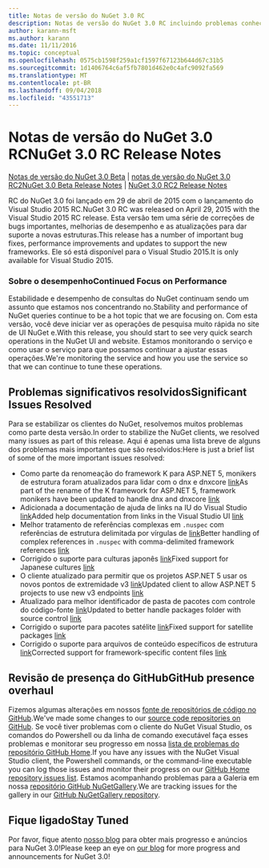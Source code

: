```yaml
---
title: Notas de versão do NuGet 3.0 RC
description: Notas de versão do NuGet 3.0 RC incluindo problemas conhecidos, correções de bugs, recursos adicionados e DCRs.
author: karann-msft
ms.author: karann
ms.date: 11/11/2016
ms.topic: conceptual
ms.openlocfilehash: 0575cb1598f259a1cf1597f67123b644d67c31b5
ms.sourcegitcommit: 1d1406764c6af5fb7801d462e0c4afc9092fa569
ms.translationtype: MT
ms.contentlocale: pt-BR
ms.lasthandoff: 09/04/2018
ms.locfileid: "43551713"
---
```

# <a name="nuget-30-rc-release-notes"></a><span data-ttu-id="5bf05-103">Notas de versão do NuGet 3.0 RC</span><span class="sxs-lookup"><span data-stu-id="5bf05-103">NuGet 3.0 RC Release Notes</span></span>

<span data-ttu-id="5bf05-104">[Notas de versão do NuGet 3.0 Beta](../release-notes/nuget-3.0-beta.md) | [notas de versão do NuGet 3.0 RC2](../release-notes/nuget-3.0-RC2.md)</span><span class="sxs-lookup"><span data-stu-id="5bf05-104">[NuGet 3.0 Beta Release Notes](../release-notes/nuget-3.0-beta.md) | [NuGet 3.0 RC2 Release Notes](../release-notes/nuget-3.0-RC2.md)</span></span>

<span data-ttu-id="5bf05-105">RC do NuGet 3.0 foi lançado em 29 de abril de 2015 com o lançamento do Visual Studio 2015 RC.</span><span class="sxs-lookup"><span data-stu-id="5bf05-105">NuGet 3.0 RC was released on April 29, 2015 with the Visual Studio 2015 RC release.</span></span> <span data-ttu-id="5bf05-106">Esta versão tem uma série de correções de bugs importantes, melhorias de desempenho e as atualizações para dar suporte a novas estruturas.</span><span class="sxs-lookup"><span data-stu-id="5bf05-106">This release has a number of important bug fixes, performance improvements and updates to support the new frameworks.</span></span>  <span data-ttu-id="5bf05-107">Ele só está disponível para o Visual Studio 2015.</span><span class="sxs-lookup"><span data-stu-id="5bf05-107">It is only available for Visual Studio 2015.</span></span>

### <a name="continued-focus-on-performance"></a><span data-ttu-id="5bf05-108">Sobre o desempenho</span><span class="sxs-lookup"><span data-stu-id="5bf05-108">Continued Focus on Performance</span></span>

<span data-ttu-id="5bf05-109">Estabilidade e desempenho de consultas do NuGet continuam sendo um assunto que estamos nos concentrando no.</span><span class="sxs-lookup"><span data-stu-id="5bf05-109">Stability and performance of NuGet queries continue to be a hot topic that we are focusing on.</span></span>  <span data-ttu-id="5bf05-110">Com esta versão, você deve iniciar ver as operações de pesquisa muito rápida no site de UI NuGet e.</span><span class="sxs-lookup"><span data-stu-id="5bf05-110">With this release, you should start to see very quick search operations in the NuGet UI and website.</span></span>  <span data-ttu-id="5bf05-111">Estamos monitorando o serviço e como usar o serviço para que possamos continuar a ajustar essas operações.</span><span class="sxs-lookup"><span data-stu-id="5bf05-111">We're monitoring the service and how you use the service so that we can continue to tune these operations.</span></span>

## <a name="significant-issues-resolved"></a><span data-ttu-id="5bf05-112">Problemas significativos resolvidos</span><span class="sxs-lookup"><span data-stu-id="5bf05-112">Significant Issues Resolved</span></span>

<span data-ttu-id="5bf05-113">Para se estabilizar os clientes do NuGet, resolvemos muitos problemas como parte desta versão.</span><span class="sxs-lookup"><span data-stu-id="5bf05-113">In order to stabilize the NuGet clients, we resolved many issues as part of this release.</span></span>  <span data-ttu-id="5bf05-114">Aqui é apenas uma lista breve de alguns dos problemas mais importantes que são resolvidos:</span><span class="sxs-lookup"><span data-stu-id="5bf05-114">Here is just a brief list of some of the more important issues resolved:</span></span>

* <span data-ttu-id="5bf05-115">Como parte da renomeação do framework K para ASP.NET 5, monikers de estrutura foram atualizados para lidar com o dnx e dnxcore [link](https://github.com/NuGet/Home/issues/215)</span><span class="sxs-lookup"><span data-stu-id="5bf05-115">As part of the rename of the K framework for ASP.NET 5, framework monikers have been updated to handle dnx and dnxcore [link](https://github.com/NuGet/Home/issues/215)</span></span>
* <span data-ttu-id="5bf05-116">Adicionada a documentação de ajuda de links na IU do Visual Studio [link](https://github.com/NuGet/Home/issues/232)</span><span class="sxs-lookup"><span data-stu-id="5bf05-116">Added help documentation from links in the Visual Studio UI [link](https://github.com/NuGet/Home/issues/232)</span></span>
* <span data-ttu-id="5bf05-117">Melhor tratamento de referências complexas em `.nuspec` com referências de estrutura delimitada por vírgulas de [link](https://github.com/NuGet/Home/issues/276)</span><span class="sxs-lookup"><span data-stu-id="5bf05-117">Better handling of complex references in `.nuspec` with comma-delimited framework references [link](https://github.com/NuGet/Home/issues/276)</span></span>
* <span data-ttu-id="5bf05-118">Corrigido o suporte para culturas japonês [link](https://github.com/NuGet/Home/issues/253)</span><span class="sxs-lookup"><span data-stu-id="5bf05-118">Fixed support for Japanese cultures [link](https://github.com/NuGet/Home/issues/253)</span></span>
* <span data-ttu-id="5bf05-119">O cliente atualizado para permitir que os projetos ASP.NET 5 usar os novos pontos de extremidade v3 [link](https://github.com/NuGet/Home/issues/219)</span><span class="sxs-lookup"><span data-stu-id="5bf05-119">Updated client to allow ASP.NET 5 projects to use new v3 endpoints [link](https://github.com/NuGet/Home/issues/219)</span></span>
* <span data-ttu-id="5bf05-120">Atualizado para melhor identificador de pasta de pacotes com controle do código-fonte [link](https://github.com/NuGet/Home/issues/56)</span><span class="sxs-lookup"><span data-stu-id="5bf05-120">Updated to better handle packages folder with source control [link](https://github.com/NuGet/Home/issues/56)</span></span>
* <span data-ttu-id="5bf05-121">Corrigido o suporte para pacotes satélite [link](https://github.com/NuGet/Home/issues/17)</span><span class="sxs-lookup"><span data-stu-id="5bf05-121">Fixed support for satellite packages [link](https://github.com/NuGet/Home/issues/17)</span></span>
* <span data-ttu-id="5bf05-122">Corrigido o suporte para arquivos de conteúdo específicos de estrutura [link](https://github.com/NuGet/Home/issues/18)</span><span class="sxs-lookup"><span data-stu-id="5bf05-122">Corrected support for framework-specific content files [link](https://github.com/NuGet/Home/issues/18)</span></span>

## <a name="github-presence-overhaul"></a><span data-ttu-id="5bf05-123">Revisão de presença do GitHub</span><span class="sxs-lookup"><span data-stu-id="5bf05-123">GitHub presence overhaul</span></span>

<span data-ttu-id="5bf05-124">Fizemos algumas alterações em nossos [fonte de repositórios de código no GitHub](http://github.com/nuget/home).</span><span class="sxs-lookup"><span data-stu-id="5bf05-124">We've made some changes to our [source code repositories on GitHub](http://github.com/nuget/home).</span></span>  <span data-ttu-id="5bf05-125">Se você tiver problemas com o cliente do NuGet Visual Studio, os comandos do Powershell ou da linha de comando executável faça esses problemas e monitorar seu progresso em nossa [lista de problemas do repositório GitHub Home](http://github.com/nuget/home/issues).</span><span class="sxs-lookup"><span data-stu-id="5bf05-125">If you have any issues with the NuGet Visual Studio client, the Powershell commands, or the command-line executable you can log those issues and monitor their progress on our [GitHub Home repository issues list](http://github.com/nuget/home/issues).</span></span>  <span data-ttu-id="5bf05-126">Estamos acompanhando problemas para a Galeria em nossa [repositório GitHub NuGetGallery](http://github.com/nuget/NuGetGallery/issues).</span><span class="sxs-lookup"><span data-stu-id="5bf05-126">We are tracking issues for the gallery in our [GitHub NuGetGallery repository](http://github.com/nuget/NuGetGallery/issues).</span></span>


## <a name="stay-tuned"></a><span data-ttu-id="5bf05-127">Fique ligado</span><span class="sxs-lookup"><span data-stu-id="5bf05-127">Stay Tuned</span></span>

<span data-ttu-id="5bf05-128">Por favor, fique atento [nosso blog](http://blog.nuget.org) para obter mais progresso e anúncios para NuGet 3.0!</span><span class="sxs-lookup"><span data-stu-id="5bf05-128">Please keep an eye on [our blog](http://blog.nuget.org) for more progress and announcements for NuGet 3.0!</span></span>